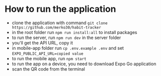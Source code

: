 # How to run the application

- clone the application with command `git clone https://github.com/merko30/habit-tracker`
- in the root folder run `npm run install:all` to install packages
- to run the server, run `npm run dev` in the server folder
- you'll get the API URL, copy it
- in mobile-app folder run `cp .env.example .env` and set `EXPO_PUBLIC_API_URL=copied value`
- to run the mobile app, run `npm start`
- to run the app on a device, you need to download Expo Go application
- scan the QR code from the terminal
